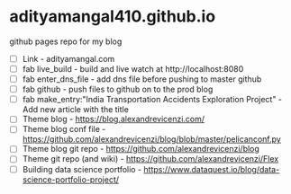 # adityamangal410.github.io
github pages repo for my blog

- [ ] Link - adityamangal.com
- [ ] fab live_build - build and live watch at http://localhost:8080 
- [ ] fab enter_dns_file - add dns file before pushing to master github
- [ ] fab github - push files to github on to the prod blog
- [ ] fab make_entry:"India Transportation Accidents Exploration Project" - Add new article with the title
- [ ] Theme blog - https://blog.alexandrevicenzi.com/ 
- [ ] Theme blog conf file - https://github.com/alexandrevicenzi/blog/blob/master/pelicanconf.py 
- [ ] Theme blog git repo - https://github.com/alexandrevicenzi/blog 
- [ ] Theme git repo (and wiki) - https://github.com/alexandrevicenzi/Flex 
- [ ] Building data science portfolio - https://www.dataquest.io/blog/data-science-portfolio-project/ 
